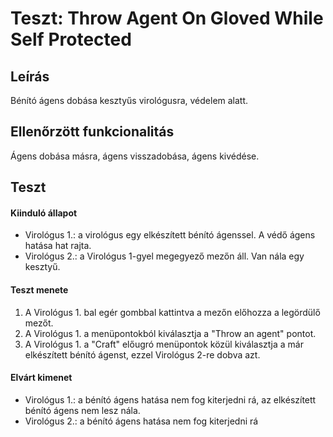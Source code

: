 # Teszt: Throw Agent On Gloved While Self Protected

## Leírás
Bénító ágens dobása kesztyűs virológusra, védelem alatt.

## Ellenőrzött funkcionalitás
Ágens dobása másra, ágens visszadobása, ágens kivédése.

## Teszt

#### Kiinduló állapot
- Virológus 1.: a virológus egy elkészített bénító ágenssel. A védő ágens hatása hat rajta.
- Virológus 2.: a Virológus 1-gyel megegyező mezőn áll. Van nála egy kesztyű.

#### Teszt menete
1. A Virológus 1. bal egér gombbal kattintva a mezőn előhozza a legördülő mezőt.
2. A Virológus 1. a menüpontokból kiválasztja a "Throw an agent" pontot.
3. A Virológus 1. a "Craft" előugró menüpontok közül kiválasztja a már elkészített bénító ágenst, ezzel Virológus 2-re dobva azt.

#### Elvárt kimenet
- Virológus 1.: a bénító ágens hatása nem fog kiterjedni rá, az elkészített bénító ágens nem lesz nála.
- Virológus 2.: a bénító ágens hatása nem fog kiterjedni rá